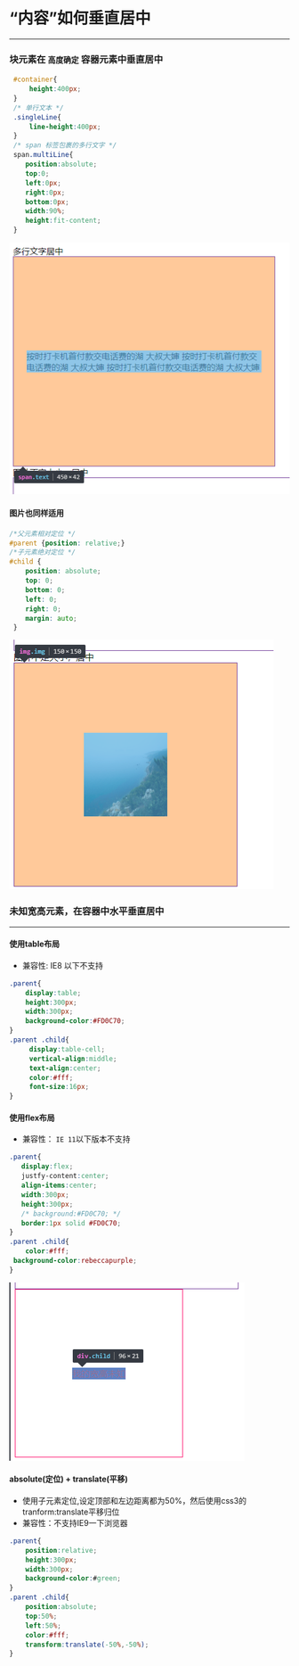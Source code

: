 # “内容”如何垂直居中
___
### 块元素在 `高度确定` 容器元素中垂直居中

```css
 #container{
     height:400px;
 }
 /* 单行文本 */
 .singleLine{
     line-height:400px;
 }
 /* span 标签包裹的多行文字 */
 span.multiLine{
    position:absolute;
    top:0;
    left:0px;
    right:0px;
    bottom:0px;
    width:90%;
    height:fit-content;
 }
```
![多行文字居中](../blog_assets/multi_line_vertical_middle.png)

#### 图片也同样适用
```css
/*父元素相对定位 */
#parent {position: relative;}  
/*子元素绝对定位 */
#child {
    position: absolute;
    top: 0;
    bottom: 0;
    left: 0;
    right: 0;
    margin: auto;
 }
```
![图片居中](../blog_assets/img_vertical_middle.png)


 ### 未知宽高元素，在容器中水平垂直居中
 ___
 #### 使用table布局
 * 兼容性: IE8 以下不支持
 ```css 
 .parent{
     display:table;
     height:300px;
     width:300px;
     background-color:#FD0C70;
 }
 .parent .child{
      display:table-cell;
      vertical-align:middle;
      text-align:center;
      color:#fff;
      font-size:16px;
 }
 ```
 #### 使用flex布局
 * 兼容性： `IE 11`以下版本不支持
 ```css
 .parent{
    display:flex;
    justfy-content:center;
    align-items:center;
    width:300px;
    height:300px;
    /* background:#FD0C70; */
    border:1px solid #FD0C70;
 }
 .parent .child{
     color:#fff;
  background-color:rebeccapurple;
 }
```
![未知宽高](../blog_assets/unknow_width_height.png)

#### absolute(定位) + translate(平移)     
* 使用子元素定位,设定顶部和左边距离都为50%，然后使用css3的tranform:translate平移归位
* 兼容性：不支持IE9一下浏览器

```css
.parent{
    position:relative;
    height:300px;
    width:300px;
    background-color:#green;
}
.parent .child{
    position:absolute;
    top:50%;
    left:50%;
    color:#fff;
    transform:translate(-50%,-50%);
}
```